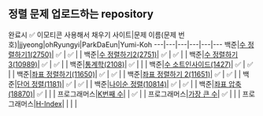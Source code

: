 ## 정렬 문제 업로드하는 repository
완료시 ✅  이모티콘 사용해서 채우기
사이트|문제 이름(문제 번호)|jjyeong|ohRyungyi|ParkDaEun|Yumi-Koh
---|---|---|---|---|---
백준|[수 정렬하기1(2750)](https://www.acmicpc.net/problem/2750)| ✅  | ✅ |  | 
백준|[수 정렬하기2(2751)](https://www.acmicpc.net/problem/2751)| ✅  | ✅ |  | 
백준|[수 정렬하기3(10989)](https://www.acmicpc.net/problem/10989)| ✅  | ✅ |  | 
백준|[통계학(2108)](https://www.acmicpc.net/problem/2108)| ✅  |  |  | 
백준|[수 소트인사이드(1427)](https://www.acmicpc.net/problem/1427)| ✅ | ✅ |  | 
백준|[좌표 정렬하기(11650)](https://www.acmicpc.net/problem/11650)| ✅ | ✅ |  | 
백준|[좌표 정렬하기 2(11651)](https://www.acmicpc.net/problem/11651)| ✅ | ✅ |  | 
백준|[단어 정렬(1181)](https://www.acmicpc.net/problem/1181)| ✅ | ✅ |  | 
백준|[나이순 정렬(10814)](https://www.acmicpc.net/problem/10814)| ✅ | ✅ |  | 
백준|[좌표 압축(18870)](https://www.acmicpc.net/problem/18870)| ✅ |  |  | 
프로그래머스|[K번째 수](https://programmers.co.kr/learn/courses/30/lessons/42748)|  | ✅ |  | 
프로그래머스|[가장 큰 수](https://programmers.co.kr/learn/courses/30/lessons/42746)| ✅ |  |  | 
프로그래머스|[H-Index](https://programmers.co.kr/learn/courses/30/lessons/42747)|  |  |  | 
